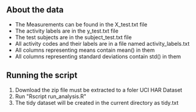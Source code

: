 ## About the data

* The Measurements can be found in the X_test.txt file
* The activity labels are in the y_test.txt file
* The test subjects are in the subject_test.txt file
* All activity codes and their labels are in a file named activity_labels.txt
* All columns representing means contain mean() in them
* All columns representing standard deviations contain std() in them

## Running the script

1. Download the zip file must be extracted to a foler UCI HAR Dataset
2. Run "Rscript run_analysis.R"
3. The tidy dataset will be created in the current directory as tidy.txt